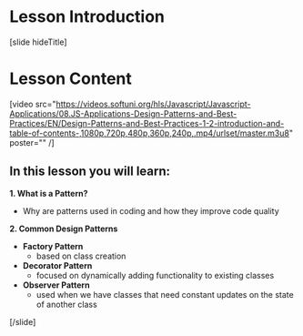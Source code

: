 # Lesson Introduction

[slide hideTitle]
# Lesson Content


[video src="https://videos.softuni.org/hls/Javascript/Javascript-Applications/08.JS-Applications-Design-Patterns-and-Best-Practices/EN/Design-Patterns-and-Best-Practices-1-2-introduction-and-table-of-contents-,1080p,720p,480p,360p,240p,.mp4/urlset/master.m3u8" poster="" /]

## In this lesson you will learn:

**1. What is a Pattern?** 

- Why are patterns used in coding and how they improve code quality

**2. Common Design Patterns**

- **Factory Pattern** 
   - based on class creation
- **Decorator Pattern**
   - focused on dynamically adding functionality to existing classes
- **Observer Pattern**
   - used when we have classes that need constant updates on the state of another class

[/slide]